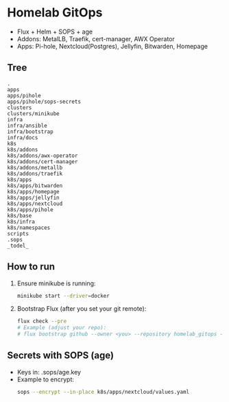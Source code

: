 # Homelab GitOps

- Flux + Helm + SOPS + age
- Addons: MetalLB, Traefik, cert-manager, AWX Operator
- Apps: Pi-hole, Nextcloud(Postgres), Jellyfin, Bitwarden, Homepage

## Tree
```
.
apps
apps/pihole
apps/pihole/sops-secrets
clusters
clusters/minikube
infra
infra/ansible
infra/bootstrap
infra/docs
k8s
k8s/addons
k8s/addons/awx-operator
k8s/addons/cert-manager
k8s/addons/metallb
k8s/addons/traefik
k8s/apps
k8s/apps/bitwarden
k8s/apps/homepage
k8s/apps/jellyfin
k8s/apps/nextcloud
k8s/apps/pihole
k8s/base
k8s/infra
k8s/namespaces
scripts
.sops
_todel_
```

## How to run
1) Ensure minikube is running:
   ```bash
   minikube start --driver=docker
   ```

2) Bootstrap Flux (after you set your git remote):
   ```bash
   flux check --pre
   # Example (adjust your repo):
   # flux bootstrap github --owner <you> --repository homelab_gitops --path clusters/minikube
   ```

## Secrets with SOPS (age)
- Keys in: .sops/age.key
- Example to encrypt:
  ```bash
  sops --encrypt --in-place k8s/apps/nextcloud/values.yaml
  ```
